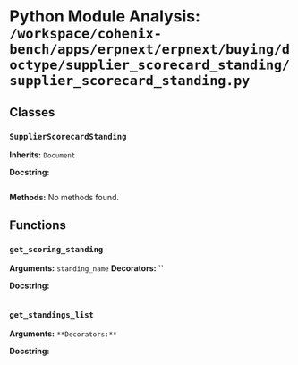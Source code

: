# Python Module Analysis: `/workspace/cohenix-bench/apps/erpnext/erpnext/buying/doctype/supplier_scorecard_standing/supplier_scorecard_standing.py`

## Classes

### `SupplierScorecardStanding`
**Inherits:** `Document`


**Docstring:**
```

```

**Methods:**
No methods found.




## Functions

### `get_scoring_standing`
**Arguments:** `standing_name`
**Decorators:** ``

**Docstring:**
```

```
### `get_standings_list`
**Arguments:** ``
**Decorators:** ``

**Docstring:**
```

```

